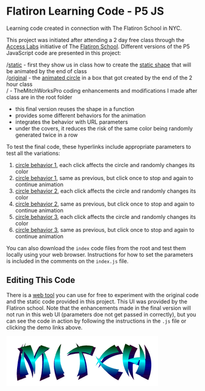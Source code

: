 # Flatiron Learning Code - P5 JS
Learning code created in connection with The Flatiron School in NYC.

This project was initiated after attending a 2 day free class through the [Access Labs](https://www.accesslabs.org/) 
initiative of The [Flatiron School](https://flatironschool.com).  Different versions of the P5 JavaScript code are 
presented in this project:

/[static](./static/) - first they show us in class how to create the [static shape](http://htmlpreview.github.com/?https://github.com/TheMitchWorksPro/FlatIronLearningCode/blob/master/static/index.html) that will be animated by the end of class<br/>
/[original](./original/) - the [animated circle](http://htmlpreview.github.com/?https://github.com/TheMitchWorksPro/FlatIronLearningCode/blob/master/original/index.html) in a box that got created by the end of the 2 hour class<br/>
/ - TheMitchWorksPro coding enhancements and modifications I made after class are in the root folder
+ this final version reuses the shape in a function
+ provides some different behaviors for the animation
+ integrates the behavior with URL parameters
+ under the covers, it reduces the risk of the same color being randomly generated twice in a row

To test the final code, these hyperlinks include appropriate parameters to test all the variations:
1. [circle behavior 1](http://htmlpreview.github.com/?https://github.com/TheMitchWorksPro/FlatIronLearningCode/blob/master/index.html?arg1=0&runModeToggle=1&runModeToggle2=1), each click affects the circle and randomly changes its color
2. [circle behavior 1](http://htmlpreview.github.com/?https://github.com/TheMitchWorksPro/FlatIronLearningCode/blob/master/index.html?arg1=0&runModeToggle=0&runModeToggle2=1), same as previous, but click once to stop and again to continue animation
1. [circle behavior 2](http://htmlpreview.github.com/?https://github.com/TheMitchWorksPro/FlatIronLearningCode/blob/master/index.html?arg1=0&runModeToggle=1&runModeToggle2=2), each click affects the circle and randomly changes its color
2. [circle behavior 2](http://htmlpreview.github.com/?https://github.com/TheMitchWorksPro/FlatIronLearningCode/blob/master/index.html?arg1=0&runModeToggle=0&runModeToggle2=2), same as previous, but click once to stop and again to continue animation
1. [circle behavior 3](http://htmlpreview.github.com/?https://github.com/TheMitchWorksPro/FlatIronLearningCode/blob/master/index.html?arg1=0&runModeToggle=1&runModeToggle2=3), each click affects the circle and randomly changes its color
2. [circle behavior 3](http://htmlpreview.github.com/?https://github.com/TheMitchWorksPro/FlatIronLearningCode/blob/master/index.html?arg1=0&runModeToggle=0&runModeToggle2=3), same as previous, but click once to stop and again to continue animation

You can also download the `index` code files from the root and test them locally using your web browser.  Instructions for how to set the parameters is included in the comments on the `index.js` file.

<!--
did not work:
[circle behavior 1](http://htmlpreview.github.com/?https://github.com/TheMitchWorksPro/FlatIronLearningCode/blob/master/index.html?runModeToggle=1&runModeToggle2=1)
(tried putting url in quotes and escaping second ?)
<br/>
[circle behavior 1](http://htmlpreview.github.com/?./blob/master/index.html?arg1=0&runModeToggle=1&runModeToggle2=1)

  samples from looking at stackoverflow
  (https://rawgit.com/TheMitchWorksPro/FlatIronLearningCode/blob/master/index.html?runModeToggle=1&runModeToggle2=1)
  (http://htmlpreview.github.com/?https://github.com/ ...)
-->

## Editing This Code
There is a [web tool](https://repl.it/repls/GentleFrizzyCubase) you can use for free to experiment with the original code 
and the static code provided in this project.  This UI was provided by the Flatiron school.  Note that the enhancements 
made in the final version will not run in this web UI (parameters doe not get passed in correctly), but you can see the code in action by following the instructions in the `.js` file or clicking the demo links above.

![Mitch](https://github.com/TheMitchWorksPro/TestProject/blob/master/html_mitch_logo/Mitch_LogoBG.gif)
